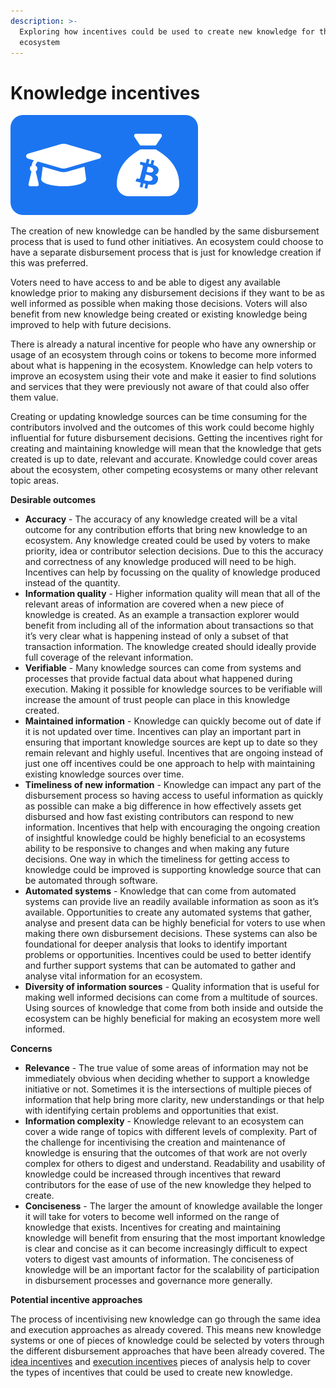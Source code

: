```yaml
---
description: >-
  Exploring how incentives could be used to create new knowledge for the
  ecosystem
---
```


# Knowledge incentives

![](../.gitbook/assets/knowledge-incentives.png)



The creation of new knowledge can be handled by the same disbursement process that is used to fund other initiatives. An ecosystem could choose to have a separate disbursement process that is just for knowledge creation if this was preferred.

Voters need to have access to and be able to digest any available knowledge prior to making any disbursement decisions if they want to be as well informed as possible when making those decisions. Voters will also benefit from new knowledge being created or existing knowledge being improved to help with future decisions.

There is already a natural incentive for people who have any ownership or usage of an ecosystem through coins or tokens to become more informed about what is happening in the ecosystem. Knowledge can help voters to improve an ecosystem using their vote and make it easier to find solutions and services that they were previously not aware of that could also offer them value.

Creating or updating knowledge sources can be time consuming for the contributors involved and the outcomes of this work could become highly influential for future disbursement decisions. Getting the incentives right for creating and maintaining knowledge will mean that the knowledge that gets created is up to date, relevant and accurate. Knowledge could cover areas about the ecosystem, other competing ecosystems or many other relevant topic areas.



**Desirable outcomes**

* **Accuracy** - The accuracy of any knowledge created will be a vital outcome for any contribution efforts that bring new knowledge to an ecosystem. Any knowledge created could be used by voters to make priority, idea or contributor selection decisions. Due to this the accuracy and correctness of any knowledge produced will need to be high. Incentives can help by focussing on the quality of knowledge produced instead of the quantity.
* **Information quality** - Higher information quality will mean that all of the relevant areas of information are covered when a new piece of knowledge is created. As an example a transaction explorer would benefit from including all of the information about transactions so that it’s very clear what is happening instead of only a subset of that transaction information. The knowledge created should ideally provide full coverage of the relevant information.
* **Verifiable** - Many knowledge sources can come from systems and processes that provide factual data about what happened during execution. Making it possible for knowledge sources to be verifiable will increase the amount of trust people can place in this knowledge created.
* **Maintained information** - Knowledge can quickly become out of date if it is not updated over time. Incentives can play an important part in ensuring that important knowledge sources are kept up to date so they remain relevant and highly useful. Incentives that are ongoing instead of just one off incentives could be one approach to help with maintaining existing knowledge sources over time.
* **Timeliness of new information** - Knowledge can impact any part of the disbursement process so having access to useful information as quickly as possible can make a big difference in how effectively assets get disbursed and how fast existing contributors can respond to new information. Incentives that help with encouraging the ongoing creation of insightful knowledge could be highly beneficial to an ecosystems ability to be responsive to changes and when making any future decisions. One way in which the timeliness for getting access to knowledge could be improved is supporting knowledge source that can be automated through software.
* **Automated systems** - Knowledge that can come from automated systems can provide live an readily available information as soon as it’s available. Opportunities to create any automated systems that gather, analyse and present data can be highly beneficial for voters to use when making there own disbursement decisions. These systems can also be foundational for deeper analysis that looks to identify important problems or opportunities. Incentives could be used to better identify and further support systems that can be automated to gather and analyse vital information for an ecosystem.
* **Diversity of information sources** - Quality information that is useful for making well informed decisions can come from a multitude of sources. Using sources of knowledge that come from both inside and outside the ecosystem can be highly beneficial for making an ecosystem more well informed.



**Concerns**

* **Relevance** - The true value of some areas of information may not be immediately obvious when deciding whether to support a knowledge initiative or not. Sometimes it is the intersections of multiple pieces of information that help bring more clarity, new understandings or that help with identifying certain problems and opportunities that exist.
* **Information complexity** - Knowledge relevant to an ecosystem can cover a wide range of topics with different levels of complexity. Part of the challenge for incentivising the creation and maintenance of knowledge is ensuring that the outcomes of that work are not overly complex for others to digest and understand. Readability and usability of knowledge could be increased through incentives that reward contributors for the ease of use of the new knowledge they helped to create.
* **Conciseness** - The larger the amount of knowledge available the longer it will take for voters to become well informed on the range of knowledge that exists. Incentives for creating and maintaining knowledge will benefit from ensuring that the most important knowledge is clear and concise as it can become increasingly difficult to expect voters to digest vast amounts of information. The conciseness of knowledge will be an important factor for the scalability of participation in disbursement processes and governance more generally.



**Potential incentive approaches**

The process of incentivising new knowledge can go through the same idea and execution approaches as already covered. This means new knowledge systems or one of pieces of knowledge could be selected by voters through the different disbursement approaches that have been already covered. The [idea incentives](../ideas/idea-incentives.md) and [execution incentives](../execution/execution-incentives.md) pieces of analysis help to cover the types of incentives that could be used to create new knowledge.
